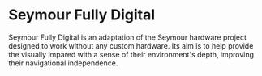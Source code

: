 # Seymour Fully Digital

Seymour Fully Digital is an adaptation of the Seymour hardware project designed to work without any custom hardware. Its aim is to help provide the visually
impared with a sense of their environment's depth, improving their navigational independence.